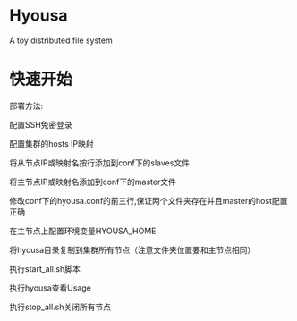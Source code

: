 # Hyousa
A toy distributed file system
# 快速开始
部署方法:

配置SSH免密登录

配置集群的hosts IP映射

将从节点IP或映射名按行添加到conf下的slaves文件

将主节点IP或映射名添加到conf下的master文件

修改conf下的hyousa.conf的前三行,保证两个文件夹存在并且master的host配置正确

在主节点上配置环境变量HYOUSA_HOME

将hyousa目录复制到集群所有节点（注意文件夹位置要和主节点相同）

执行start_all.sh脚本

执行hyousa查看Usage

执行stop_all.sh关闭所有节点
